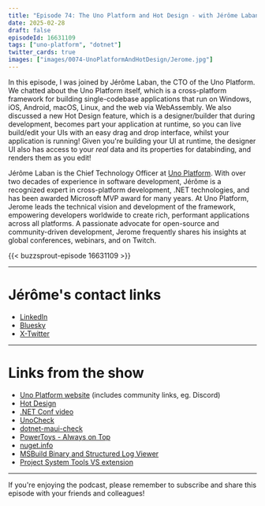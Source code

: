 ```yaml
---
title: "Episode 74: The Uno Platform and Hot Design - with Jérôme Laban"
date: 2025-02-28
draft: false
episodeId: 16631109
tags: ["uno-platform", "dotnet"]
twitter_cards: true
images: ["images/0074-UnoPlatformAndHotDesign/Jerome.jpg"]
---
```


In this episode, I was joined by Jérôme Laban, the CTO of the Uno Platform. We chatted about the Uno Platform itself, which is a cross-platform framework for building single-codebase applications that run on Windows, iOS, Android, macOS, Linux, and the web via WebAssembly. We also discussed a new Hot Design feature, which is a designer/builder that during development, becomes part your application at runtime, so you can live build/edit your UIs with an easy drag and drop interface, whilst your application is running! Given you're building your UI at runtime, the designer UI also has access to your _real_ data and its properties for databinding, and renders them as you edit!

Jérôme Laban is the Chief Technology Officer at [Uno Platform](https://platform.uno/). With over two decades of experience in software development, Jérôme is a recognized expert in cross-platform development, .NET technologies, and has been awarded Microsoft MVP award for many years.
At Uno Platform, Jerome leads the technical vision and development of the framework, empowering developers worldwide to create rich, performant applications across all platforms. A passionate advocate for open-source and community-driven development, Jerome frequently shares his insights at global conferences, webinars, and on Twitch.

{{< buzzsprout-episode 16631109 >}}

---

# Jérôme's contact links

* [LinkedIn](https://www.linkedin.com/in/jeromelaban/)
* [Bluesky](https://bsky.app/profile/jlaban.bsky.social)
* [X-Twitter](https://x.com/jlaban)

---

# Links from the show

* [Uno Platform website](https://platform.uno/) (includes community links, eg. Discord)
* [Hot Design](https://platform.uno/hot-design/)
* [.NET Conf video](https://www.youtube.com/watch?v=sJPyieyt1Rc)
* [UnoCheck](https://platform.uno/docs/articles/external/uno.check/doc/using-uno-check.html)
* [dotnet-maui-check](https://github.com/Redth/dotnet-maui-check)
* [PowerToys - Always on Top](https://learn.microsoft.com/en-us/windows/powertoys/always-on-top)
* [nuget.info](https://nuget.info/)
* [MSBuild Binary and Structured Log Viewer](https://msbuildlog.com/)
* [Project System Tools VS extension](https://marketplace.visualstudio.com/items?itemName=VisualStudioProductTeam.ProjectSystemTools2022)

---

If you're enjoying the podcast, please remember to subscribe and share this episode with your friends and colleagues!
